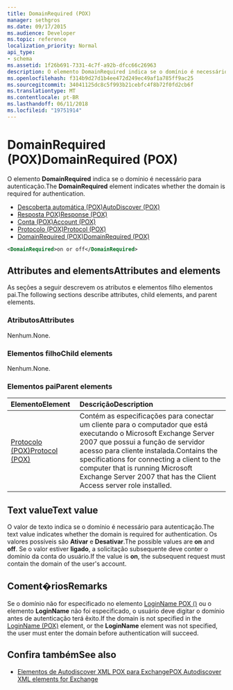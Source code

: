 ```yaml
---
title: DomainRequired (POX)
manager: sethgros
ms.date: 09/17/2015
ms.audience: Developer
ms.topic: reference
localization_priority: Normal
api_type:
- schema
ms.assetid: 1f26b691-7331-4c7f-a92b-dfcc66c26963
description: O elemento DomainRequired indica se o domínio é necessário para autenticação.
ms.openlocfilehash: f314b9d27d1b4ee472d249ec49af1a785ff9ac25
ms.sourcegitcommit: 34041125dc8c5f993b21cebfc4f8b72f0fd2cb6f
ms.translationtype: MT
ms.contentlocale: pt-BR
ms.lasthandoff: 06/11/2018
ms.locfileid: "19751914"
---
```

# <a name="domainrequired-pox"></a><span data-ttu-id="e4949-103">DomainRequired (POX)</span><span class="sxs-lookup"><span data-stu-id="e4949-103">DomainRequired (POX)</span></span>

<span data-ttu-id="e4949-104">O elemento **DomainRequired** indica se o domínio é necessário para autenticação.</span><span class="sxs-lookup"><span data-stu-id="e4949-104">The **DomainRequired** element indicates whether the domain is required for authentication.</span></span> 
  
- [<span data-ttu-id="e4949-105">Descoberta automática (POX)</span><span class="sxs-lookup"><span data-stu-id="e4949-105">AutoDiscover (POX)</span></span>](autodiscover-pox.md)  
- [<span data-ttu-id="e4949-106">Resposta POX)</span><span class="sxs-lookup"><span data-stu-id="e4949-106">Response (POX)</span></span>](response-pox.md) 
- [<span data-ttu-id="e4949-107">Conta (POX)</span><span class="sxs-lookup"><span data-stu-id="e4949-107">Account (POX)</span></span>](account-pox.md)  
- [<span data-ttu-id="e4949-108">Protocolo (POX)</span><span class="sxs-lookup"><span data-stu-id="e4949-108">Protocol (POX)</span></span>](protocol-pox.md)  
- [<span data-ttu-id="e4949-109">DomainRequired (POX)</span><span class="sxs-lookup"><span data-stu-id="e4949-109">DomainRequired (POX)</span></span>](domainrequired-pox.md)
  
```xml
<DomainRequired>on or off</DomainRequired>
```

## <a name="attributes-and-elements"></a><span data-ttu-id="e4949-110">Attributes and elements</span><span class="sxs-lookup"><span data-stu-id="e4949-110">Attributes and elements</span></span>

<span data-ttu-id="e4949-111">As seções a seguir descrevem os atributos e elementos filho elementos pai.</span><span class="sxs-lookup"><span data-stu-id="e4949-111">The following sections describe attributes, child elements, and parent elements.</span></span>
  
### <a name="attributes"></a><span data-ttu-id="e4949-112">Atributos</span><span class="sxs-lookup"><span data-stu-id="e4949-112">Attributes</span></span>

<span data-ttu-id="e4949-113">Nenhum.</span><span class="sxs-lookup"><span data-stu-id="e4949-113">None.</span></span>
  
### <a name="child-elements"></a><span data-ttu-id="e4949-114">Elementos filho</span><span class="sxs-lookup"><span data-stu-id="e4949-114">Child elements</span></span>

<span data-ttu-id="e4949-115">Nenhum.</span><span class="sxs-lookup"><span data-stu-id="e4949-115">None.</span></span>
  
### <a name="parent-elements"></a><span data-ttu-id="e4949-116">Elementos pai</span><span class="sxs-lookup"><span data-stu-id="e4949-116">Parent elements</span></span>

|<span data-ttu-id="e4949-117">**Elemento**</span><span class="sxs-lookup"><span data-stu-id="e4949-117">**Element**</span></span>|<span data-ttu-id="e4949-118">**Descrição**</span><span class="sxs-lookup"><span data-stu-id="e4949-118">**Description**</span></span>|
|:-----|:-----|
|[<span data-ttu-id="e4949-119">Protocolo (POX)</span><span class="sxs-lookup"><span data-stu-id="e4949-119">Protocol (POX)</span></span>](protocol-pox.md) <br/> |<span data-ttu-id="e4949-120">Contém as especificações para conectar um cliente para o computador que está executando o Microsoft Exchange Server 2007 que possui a função de servidor acesso para cliente instalada.</span><span class="sxs-lookup"><span data-stu-id="e4949-120">Contains the specifications for connecting a client to the computer that is running Microsoft Exchange Server 2007 that has the Client Access server role installed.</span></span>  <br/> |
   
## <a name="text-value"></a><span data-ttu-id="e4949-121">Text value</span><span class="sxs-lookup"><span data-stu-id="e4949-121">Text value</span></span>

<span data-ttu-id="e4949-122">O valor de texto indica se o domínio é necessário para autenticação.</span><span class="sxs-lookup"><span data-stu-id="e4949-122">The text value indicates whether the domain is required for authentication.</span></span> <span data-ttu-id="e4949-123">Os valores possíveis são **Ativar** e **Desativar**.</span><span class="sxs-lookup"><span data-stu-id="e4949-123">The possible values are **on** and **off**.</span></span> <span data-ttu-id="e4949-124">Se o valor estiver **ligado**, a solicitação subsequente deve conter o domínio da conta do usuário.</span><span class="sxs-lookup"><span data-stu-id="e4949-124">If the value is **on**, the subsequent request must contain the domain of the user's account.</span></span>
  
## <a name="remarks"></a><span data-ttu-id="e4949-125">Coment�rios</span><span class="sxs-lookup"><span data-stu-id="e4949-125">Remarks</span></span>

<span data-ttu-id="e4949-126">Se o domínio não for especificado no elemento [LoginName POX ()](loginname-pox.md) ou o elemento **LoginName** não foi especificado, o usuário deve digitar o domínio antes de autenticação terá êxito.</span><span class="sxs-lookup"><span data-stu-id="e4949-126">If the domain is not specified in the [LoginName (POX)](loginname-pox.md) element, or the **LoginName** element was not specified, the user must enter the domain before authentication will succeed.</span></span> 
  
## <a name="see-also"></a><span data-ttu-id="e4949-127">Confira também</span><span class="sxs-lookup"><span data-stu-id="e4949-127">See also</span></span>

- [<span data-ttu-id="e4949-128">Elementos de Autodiscover XML POX para Exchange</span><span class="sxs-lookup"><span data-stu-id="e4949-128">POX Autodiscover XML elements for Exchange</span></span>](pox-autodiscover-xml-elements-for-exchange.md)

